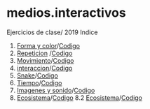 # medios.interactivos
Ejercicios de clase/ 2019
 Indice
1. [Forma y color](https://vhernandezr.github.io/medios.interactivos/E-1/)/[Codigo](https://github.com/vhernandezr/medios.interactivos/blob/master/E-1/sketch.js)
2. [Repeticion](https://vhernandezr.github.io/medios.interactivos/E-2/) /[Codigo](https://github.com/vhernandezr/medios.interactivos/blob/master/E-2/sketch.js)
3. [Movimiento](https://vhernandezr.github.io/medios.interactivos/E-3/)/[Codigo](https://github.com/vhernandezr/medios.interactivos/blob/master/E-3/sketch.js)
4. [interaccion](https://vhernandezr.github.io/medios.interactivos/E-4/)/[Codigo](https://github.com/vhernandezr/medios.interactivos/blob/master/E-4/sketch.js)
5. [Snake](https://vhernandezr.github.io/medios.interactivos/E-5/)/[Codigo](https://github.com/vhernandezr/medios.interactivos/blob/master/E-5/sketch.js)
6. [Tiempo](https://vhernandezr.github.io/medios.interactivos/E-6/)/[Codigo](https://github.com/vhernandezr/medios.interactivos/blob/master/E-6/sketch.js)
7. [Imagenes y sonido](https://vhernandezr.github.io/medios.interactivos/E-7/)/[Codigo](https://github.com/vhernandezr/medios.interactivos/blob/master/E-7/sketch.js)
8. [Ecosistema](https://vhernandezr.github.io/medios.interactivos/E.8/)/[Codigo](https://github.com/vhernandezr/medios.interactivos/blob/master/E.8/sketch.js)
8.2 [Ecosistema](https://vhernandezr.github.io/medios.interactivos/E-8.2/)/[Codigo](https://github.com/vhernandezr/medios.interactivos/blob/master/E-8.2/sketch.js)
